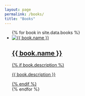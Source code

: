 ```yaml
---
layout: page
permalink: /books/
title: "Books"
---
```


<ul class="post-index unstyled-list">
{% for book in site.data.books %}
  <li>
    <article>
      <a href="{{ book.url }}" itemprop="url">
      <img src="{{ book.image }}" class="preview" alt="{{ book.name }}" />
      <h1 itemprop="name">{{ book.name }}</h1>
      {% if book.description %}<p>{{ book.description }}</p>{% endif %}
      </a>
    </article>
  </li>
{% endfor %}
</ul>
